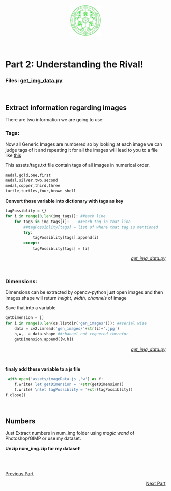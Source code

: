 <p align="center">
    <img src="./assets/fav-96.png">
</p><br>

# Part 2: Understanding the Rival!

### Files: [get_img_data.py](get_img_data.py)

<br>

## Extract information regarding images

There are two information we are going to use:

### Tags:

Now all Generic Images are numbered so by looking at each image we can judge tags of it and repeating it for all the images will lead to you to a file like [this](./assets/tags.txt)

This assets/tags.txt file contain tags of all images in numerical order.

```markdown
medal,gold,one,first
medal,silver,two,second
medal,copper,third,three
turtle,turtles,four,brown shell
```

**Convert those variable into dictionary with tags as key**

```python
tagPossiblity = {}
for i in range(0,len(img_tags)): ##each line
    for tags in img_tags[i]:	##each tag in that line
        ##tagPossiblity[tags] = list of where that tag is mentioned
        try:
            tagPossiblity[tags].append(i)
        except:
            tagPossiblity[tags] = [i]
```

[<p align='right'><i> get_img_data.py</i></p>](get_img_data.py)

<br>

### Dimensions:

Dimensions can be extracted by opencv-python just open images and then images.shape will return *height, width, channels* of image

Save that into a variable

```python
getDimension = []
for i in range(0,len(os.listdir('gen_images'))): ##serial wise
    data = cv2.imread('gen_images/'+str(i)+'.jpg')
    h,w,_ = data.shape ##channel not requered therefor _
    getDimension.append([w,h])
```

[<p align='right'><i> get_img_data.py</i></p>](get_img_data.py)

<br>

**finaly add these variable to a js file**

```python
 with open('assets/imageData.js','w') as f:
    f.write('let getDimension = '+str(getDimension))
    f.write('\nlet tagPossiblity = '+str(tagPossiblity))
f.close()
```

<br>

## Numbers

Just Extract numbers in num_img folder using *magic wand* of Photoshop/GIMP or use my dataset.

**Unzip num_img.zip for my dataset**!

<br>

<br>

[Previous Part](/docs/part1.md)
[<p align='right'>Next Part</p>](/docs/part2.md)
